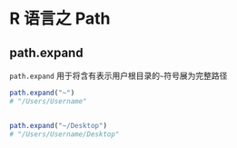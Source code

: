 # R 语言之 Path

## path.expand

`path.expand` 用于将含有表示用户根目录的`~`符号展为完整路径

```R
path.expand("~")
# "/Users/Username"
```

```R

path.expand("~/Desktop")
# "/Users/Username/Desktop"
```